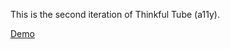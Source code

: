 This is the second iteration of Thinkful Tube (a11y).

[Demo](https://bnngld.github.io/Thinkful-Tube/)
